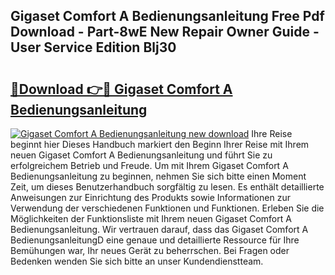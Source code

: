 ## Gigaset Comfort A Bedienungsanleitung Free Pdf Download - Part-8wE New Repair Owner Guide - User Service Edition Blj30

# <h2><a href="http://df0gqcm.blite.top/?on=Gigaset+Comfort+A+Bedienungsanleitung">🔗Download 👉🔴 Gigaset Comfort A Bedienungsanleitung</a></h2>

[![Gigaset Comfort A Bedienungsanleitung new download](https://i.imgur.com/lujVjoI.png)](http://df0gqcm.blite.top/?on=Gigaset+Comfort+A+Bedienungsanleitung)
Ihre Reise beginnt hier Dieses Handbuch markiert den Beginn Ihrer Reise mit Ihrem neuen Gigaset Comfort A Bedienungsanleitung und führt Sie zu erfolgreichem Betrieb und Freude. Um mit Ihrem Gigaset Comfort A Bedienungsanleitung zu beginnen, nehmen Sie sich bitte einen Moment Zeit, um dieses Benutzerhandbuch sorgfältig zu lesen. Es enthält detaillierte Anweisungen zur Einrichtung des Produkts sowie Informationen zur Verwendung der verschiedenen Funktionen und Funktionen. Erleben Sie die Möglichkeiten der Funktionsliste mit Ihrem neuen Gigaset Comfort A Bedienungsanleitung. Wir vertrauen darauf, dass das Gigaset Comfort A BedienungsanleitungD eine genaue und detaillierte Ressource für Ihre Bemühungen war, Ihr neues Gerät zu beherrschen. Bei Fragen oder Bedenken wenden Sie sich bitte an unser Kundendienstteam.
